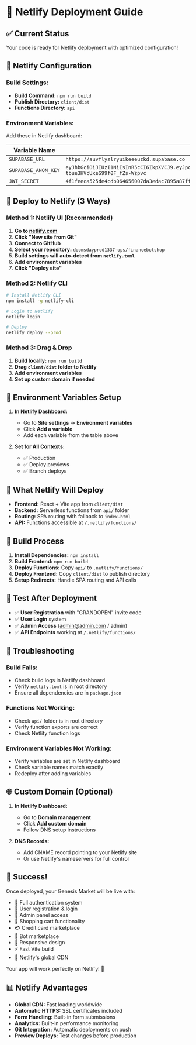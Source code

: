 # 🚀 Netlify Deployment Guide

## ✅ Current Status
Your code is ready for Netlify deployment with optimized configuration!

## 🔧 Netlify Configuration

### **Build Settings:**
- **Build Command:** `npm run build`
- **Publish Directory:** `client/dist`
- **Functions Directory:** `api`

### **Environment Variables:**
Add these in Netlify dashboard:

| Variable Name | Value |
|---------------|-------|
| `SUPABASE_URL` | `https://auvflyzlryuikeeeuzkd.supabase.co` |
| `SUPABASE_ANON_KEY` | `eyJhbGciOiJIUzI1NiIsInR5cCI6IkpXVCJ9.eyJpc3MiOiJzdXBhYmFzZSIsInJlZiI6ImF1dmZseXpscnl1aWtlZWV1emtkIiwicm9sZSI6ImFub24iLCJpYXQiOjE3NTYwMDY2OTYsImV4cCI6MjA3MTU4MjY5Nn0.Y8TvngJt6Q5c6as-tbue3HVcUxeS99f0F_fZs-Wzpvc` |
| `JWT_SECRET` | `4f1feeca525de4cdb064656007da3edac7895a87ff0ea865693300fb8b6e8f9c` |

## 🚀 **Deploy to Netlify (3 Ways)**

### **Method 1: Netlify UI (Recommended)**
1. **Go to [netlify.com](https://netlify.com)**
2. **Click "New site from Git"**
3. **Connect to GitHub**
4. **Select your repository:** `doomsdayprod1337-ops/financebotshop`
5. **Build settings will auto-detect from `netlify.toml`**
6. **Add environment variables**
7. **Click "Deploy site"**

### **Method 2: Netlify CLI**
```bash
# Install Netlify CLI
npm install -g netlify-cli

# Login to Netlify
netlify login

# Deploy
netlify deploy --prod
```

### **Method 3: Drag & Drop**
1. **Build locally:** `npm run build`
2. **Drag `client/dist` folder to Netlify**
3. **Add environment variables**
4. **Set up custom domain if needed**

## 🔑 **Environment Variables Setup**

1. **In Netlify Dashboard:**
   - Go to **Site settings** → **Environment variables**
   - Click **Add a variable**
   - Add each variable from the table above

2. **Set for All Contexts:**
   - ✅ Production
   - ✅ Deploy previews
   - ✅ Branch deploys

## 📁 **What Netlify Will Deploy**

- **Frontend:** React + Vite app from `client/dist`
- **Backend:** Serverless functions from `api/` folder
- **Routing:** SPA routing with fallback to `index.html`
- **API:** Functions accessible at `/.netlify/functions/`

## 🎯 **Build Process**

1. **Install Dependencies:** `npm install`
2. **Build Frontend:** `npm run build`
3. **Deploy Functions:** Copy `api/` to `.netlify/functions/`
4. **Deploy Frontend:** Copy `client/dist` to publish directory
5. **Setup Redirects:** Handle SPA routing and API calls

## 🧪 **Test After Deployment**

- ✅ **User Registration** with "GRANDOPEN" invite code
- ✅ **User Login** system
- ✅ **Admin Access** (admin@admin.com / admin)
- ✅ **API Endpoints** working at `/.netlify/functions/`

## 🚨 **Troubleshooting**

### **Build Fails:**
- Check build logs in Netlify dashboard
- Verify `netlify.toml` is in root directory
- Ensure all dependencies are in `package.json`

### **Functions Not Working:**
- Check `api/` folder is in root directory
- Verify function exports are correct
- Check Netlify function logs

### **Environment Variables Not Working:**
- Verify variables are set in Netlify dashboard
- Check variable names match exactly
- Redeploy after adding variables

## 🌐 **Custom Domain (Optional)**

1. **In Netlify Dashboard:**
   - Go to **Domain management**
   - Click **Add custom domain**
   - Follow DNS setup instructions

2. **DNS Records:**
   - Add CNAME record pointing to your Netlify site
   - Or use Netlify's nameservers for full control

## 🎉 **Success!**

Once deployed, your Genesis Market will be live with:
- 🔐 Full authentication system
- 👥 User registration & login
- 👑 Admin panel access
- 🛒 Shopping cart functionality
- 💳 Credit card marketplace
- 🤖 Bot marketplace
- 📱 Responsive design
- ⚡ Fast Vite build
- 🚀 Netlify's global CDN

Your app will work perfectly on Netlify! 🚀

## 📊 **Netlify Advantages**

- **Global CDN:** Fast loading worldwide
- **Automatic HTTPS:** SSL certificates included
- **Form Handling:** Built-in form submissions
- **Analytics:** Built-in performance monitoring
- **Git Integration:** Automatic deployments on push
- **Preview Deploys:** Test changes before production
